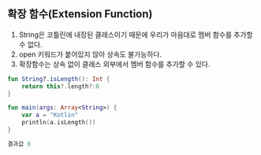 ## 확장 함수(Extension Function)

1. String은 코틀린에 내장된 클래스이기 때문에 우리가 마음대로 멤버 함수를 추가할 수 없다.
2. open 키워드가 붙어있지 않아 상속도 불가능하다.
3. 확장함수는 상속 없이 클래스 외부에서 멤버 함수를 추가할 수 있다.

```kotlin
fun String?.isLength(): Int {
    return this?.length?:0
}

fun main(args: Array<String>) {
    var a = "Kotlin"
    println(a.isLength())
}

결과값 6
```